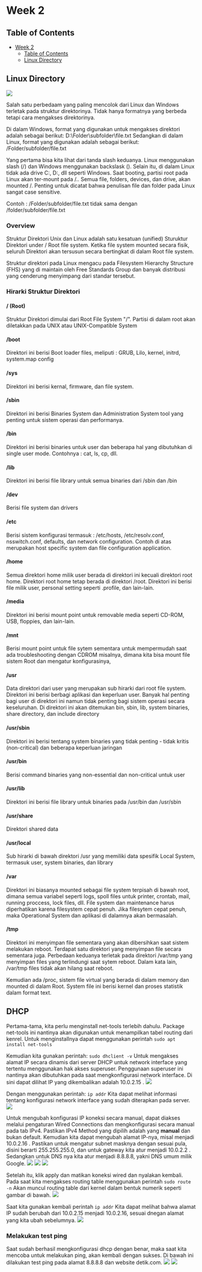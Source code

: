 # Week 2

## Table of Contents

- [Week 2](#week-2)
  - [Table of Contents](#table-of-contents)
  - [Linux Directory](#linux-directory)


## Linux Directory
![](assets/directory.jpg)

Salah satu perbedaam yang paling mencolok dari Linux dan Windows terletak pada struktur direktorinya. Tidak hanya formatnya yang berbeda tetapi cara mengakses direktorinya.

Di dalam Windows, format yang digunakan untuk mengakses direktori adalah sebagai berikut:
D:\Folder\subfolder\file.txt
Sedangkan di dalam Linux, format yang digunakan adalah sebagai berikut:
/Folder/subfolder/file.txt

Yang pertama bisa kita lihat dari tanda slash keduanya. Linux menggunakan slash (/) dan Windows menggunakan backslask (\). Selain itu, di dalam Linux tidak ada drive C:, D:, dll seperti Windows.  Saat booting, partisi root pada Linux akan ter-mount pada /.. Semua file, folders, devices, dan drive, akan mounted /. Penting untuk dicatat bahwa penulisan file dan folder pada Linux sangat case sensitive.

Contoh :
/Folder/subfolder/file.txt tidak sama dengan /folder/subfolder/file.txt

### Overview

Struktur Direktori Unix dan Linux adalah satu kesatuan (unified) Sturuktur Direktori under / Root file system. 
Ketika file system mounted secara fisik, seluruh Direktori akan tersusun secara bertingkat di dalam Root file system.

Struktur direktori pada Linux mengacu pada Filesystem Hierarchy Structure (FHS) yang di maintain oleh Free Standards Group dan banyak distribusi yang cenderung menyimpang dari standar tersebut.

### Hirarki Struktur Direktori

#### / (Root)
Struktur Direktori dimulai dari Root File System "/". Partisi di dalam root akan diletakkan pada UNIX atau UNIX-Compatible System

#### /boot
Direktori ini berisi Boot loader files, meliputi :
GRUB, Lilo, kernel, initrd, system.map config

#### /sys
Direktori ini berisi kernal, firmware, dan file system.

#### /sbin
Direktori ini berisi Binaries System dan Administration System tool yang penting untuk sistem operasi dan performanya.

#### /bin
Direktori ini berisi binaries untuk user dan beberapa hal yang dibutuhkan di single user mode. Contohnya : cat, ls, cp, dll.

#### /lib
Direktori ini berisi file library untuk semua binaries dari /sbin dan /bin

#### /dev
Berisi file system dan drivers

#### /etc
Berisi sistem konfigurasi termasuk :
/etc/hosts, /etc/resolv.conf, nsswitch.conf, defaults, dan network configuration. Contoh di atas merupakan host specific system dan file configuration application.

#### /home
Semua direktori home milik user berada di direktori ini kecuali direktori root home. Direktori root home tetap berada di direktori /root.
Direktori ini berisi file milik user, personal setting seperti .profile, dan lain-lain.

#### /media
Direktori ini berisi mount point untuk removable media seperti CD-ROM, USB, floppies, dan lain-lain.

#### /mnt
Berisi mount point untuk file sytem sementara untuk mempermudah saat ada troubleshooting dengan CDROM misalnya, dimana kita bisa mount file sistem Root dan mengatur konfigurasinya,

#### /usr
Data direktori dari user yang merupakan sub hirarki dari root file system. Direktori ini berisi berbagi aplikasi dan keperluan user. Banyak hal penting bagi user di direktori ini namun tidak penting bagi sistem operasi secara keseluruhan. Di direktori ini akan ditemukan bin, sbin, lib, system binaries, share directory, dan include directory

#### /usr/sbin
Direktori ini berisi tentang system binaries yang tidak penting - tidak kritis (non-critical)  dan beberapa keperluan jaringan

#### /usr/bin
Berisi command binaries yang non-essential dan non-critical untuk user

#### /usr/lib
Direktori ini berisi file library untuk binaries pada /usr/bin dan /usr/sbin

#### /usr/share
Direktori shared data

#### /usr/local
Sub hirarki di bawah direktori /usr yang memiliki data spesifik Local System, termasuk user, system binaries, dan library

#### /var
Direktori ini biasanya mounted sebagai file system terpisah di bawah root, dimana semua variabel seperti logs, spoll files untuk printer, crontab, mail, running proccess, lock files, dll. File system dan maintenance harus diperhatikan karena filesystem cepat penuh. Jika filesytem cepat penuh, maka Operational System dan aplikasi di dalamnya akan bermasalah.

#### /tmp
Direktori ini menyimpan file sementara yang akan dibersihkan saat sistem melakukan reboot. Terdapat satu direktori yang menyimpan file secara sementara juga. Perbedaan keduanya terletak pada direktori /var/tmp yang menyimpan files yang terlindungi saat sytem reboot. Dalam kata lain, /var/tmp files tidak akan hilang saat reboot.

Kemudian ada /proc, sistem file virtual yang berada di dalam memory dan mounted di dalam Root. System file ini berisi kernel dan proses statistik dalam format text.

## DHCP
Pertama-tama, kita perlu menginstall net-tools terlebih dahulu. Package net-tools ini nantinya akan digunakan untuk menampilkan tabel routing dari kenrel. Untuk menginstallnya dapat menggunakan perintah
`sudo apt install net-tools`

Kemudian kita gunakan perintah:
`sudo dhclient -v`
Untuk mengakses alamat IP secara dinamis dari server DHCP untuk network interface yang tertentu menggunakan hak akses superuser. Penggunaan superuser ini nantinya akan dibutuhkan pada saat mengkonfigurasi network interface. Di sini dapat dilihat IP yang dikembalikan adalah 10.0.2.15 .
![](assets/sudodhclient-v.jpg)

Dengan menggunakan perintah:
`ip addr`
Kita dapat melihat informasi tentang konfigurasi network interface yang sudah diterapkan pada server.
![](assets/ipaddr.jpg)

Untuk mengubah konfigurasi IP koneksi secara manual, dapat diakses melalui pengaturan Wired Connections dan mengkonfigurasi secara manual pada tab IPv4. Pastikan IPv4 Method yang dipilih adalah yang **manual** dan bukan default. Kemudian kita dapat mengubah alamat IP-nya, misal menjadi 10.0.2.16 . Pastikan untuk mengatur subnet masknya dengan sesuai pula, disini berarti 255.255.255.0, dan untuk gateway kita atur menjadi 10.0.2.2 . Sedangkan untuk DNS nya kita atur menjadi 8.8.8.8, yakni DNS umum milik Google.
![](assets/wiredsetting1.png)
![](assets/wiredsetting2.png)
![](assets/wiredsetting3.jpg)

Setelah itu, klik apply dan matikan koneksi wired dan nyalakan kembali. Pada saat kita mengakses routing table menggunakan perintah 
`sudo route -n` 
Akan muncul routing table dari kernel dalam bentuk numerik seperti gambar di bawah.
![](assets/sudoroute-n.jpg)

Saat kita gunakan kembali perintah
`ip addr`
Kita dapat melihat bahwa alamat IP sudah berubah dari 10.0.2.15 menjadi 10.0.2.16, sesuai dnegan alamat yang kita ubah sebelumnya.
![](assets/ipaddr2.jpg)

### Melakukan test ping
Saat sudah berhasil mengkonfigurasi dhcp dengan benar, maka saat kita mencoba untuk melakukan ping, akan kembali dengan sukses. Di bawah ini dilakukan test ping pada alamat 8.8.8.8 dan website detik.com.
![](assets/testping1dhcp.jpg)
![](assets/testping2dhcp.jpg)